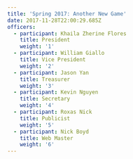 ```yaml
---
title: 'Spring 2017: Another New Game'
date: 2017-11-28T22:00:29.685Z
officers:
  - participant: Khaila Zherine Flores
    title: President
    weight: '1'
  - participant: William Giallo
    title: Vice President
    weight: '2'
  - participant: Jason Yan
    title: Treasurer
    weight: '3'
  - participant: Kevin Nguyen
    title: Secretary
    weight: '4'
  - participant: Roxas Nick
    title: Publicist
    weight: '5'
  - participant: Nick Boyd
    title: Web Master
    weight: '6'
---
```


